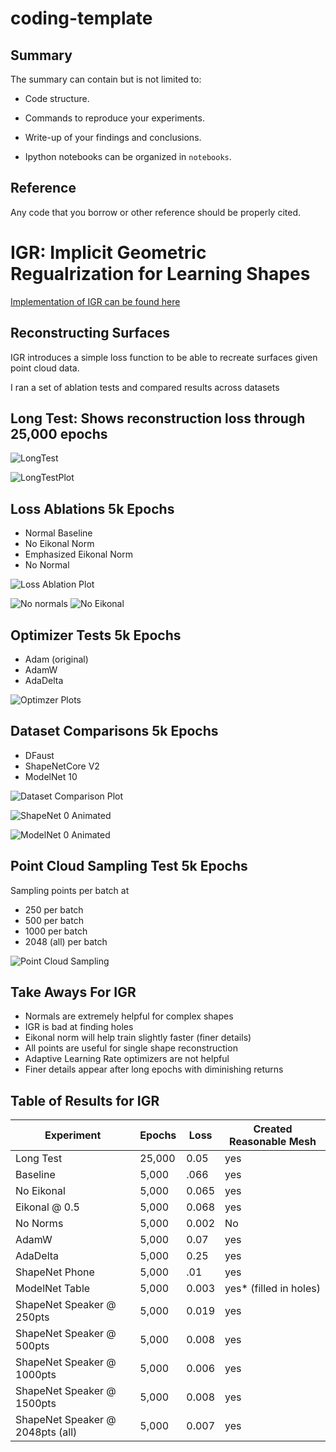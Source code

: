 # coding-template

## Summary

The summary can contain but is not limited to:

- Code structure.

- Commands to reproduce your experiments.

- Write-up of your findings and conclusions.

- Ipython notebooks can be organized in `notebooks`.

## Reference

Any code that you borrow or other reference should be properly cited.


# IGR: Implicit Geometric Regualrization for Learning Shapes

[Implementation of IGR can be found here](https://github.com/amosgropp/IGR)

Reconstructing Surfaces
-

IGR introduces a simple loss function to be able to recreate surfaces
given point cloud data.

I ran a set of ablation tests and compared results across datasets

## Long Test: Shows reconstruction loss through 25,000 epochs
    


![LongTest](./src/IGR/visuals/long_test_gif.gif)

![LongTestPlot](./src/IGR/visuals/IGR_LongTest.png)

## Loss Ablations 5k Epochs

- Normal Baseline
- No Eikonal Norm
- Emphasized Eikonal Norm
- No Normal 

![Loss Ablation Plot](./src/IGR/visuals/IGR_Loss_Ablations.png)

![No normals](./src/IGR/visuals/no_norm_animation.gif)
![No Eikonal](./src/IGR/visuals/no_eikonal_animated.gif)

## Optimizer Tests 5k Epochs

- Adam (original)
- AdamW 
- AdaDelta 

![Optimzer Plots](./src/IGR/visuals/IGR_Optimizers_Test.png)

## Dataset Comparisons 5k Epochs

- DFaust 
- ShapeNetCore V2
- ModelNet 10

![Dataset Comparison Plot](./src/IGR/visuals/IGR_Dataset_Comparison.png)

![ShapeNet 0 Animated](./src/IGR/visuals/shapenet0_animated.gif)

![ModelNet 0 Animated](./src/IGR/visuals/modelnet0_animated.gif)

## Point Cloud Sampling Test 5k Epochs

Sampling points per batch at 
- 250 per batch
- 500 per batch
- 1000 per batch
- 2048 (all) per batch

![Point Cloud Sampling](./src/IGR/visuals/IGR_SN_Point_Sampling.png)


## Take Aways For IGR

- Normals are extremely helpful for complex shapes
- IGR is bad at finding holes
- Eikonal norm will help train slightly faster (finer details)
- All points are useful for single shape reconstruction
- Adaptive Learning Rate optimizers are not helpful
- Finer details appear after long epochs with diminishing returns


## Table of Results for IGR

| Experiment  | Epochs | Loss | Created Reasonable Mesh |
| ------------- | ------------- | ------------- | ------------- |
| Long Test  | 25,000  | 0.05 | yes |
| Baseline  | 5,000  | .066 | yes |
| No Eikonal  | 5,000  | 0.065 | yes |
| Eikonal @ 0.5  | 5,000  | 0.068 | yes |
| No Norms  | 5,000  | 0.002 | No |
| AdamW  | 5,000  | 0.07 | yes |
| AdaDelta  | 5,000  | 0.25 | yes |
| ShapeNet Phone  | 5,000  | .01 | yes |
| ModelNet Table  | 5,000  | 0.003 | yes* (filled in holes) |
| ShapeNet Speaker @ 250pts  | 5,000  | 0.019 | yes |
| ShapeNet Speaker @ 500pts  | 5,000  | 0.008 | yes |
| ShapeNet Speaker @ 1000pts  | 5,000  | 0.006 | yes |
| ShapeNet Speaker @ 1500pts  | 5,000  | 0.008 | yes |
| ShapeNet Speaker @ 2048pts (all)  | 5,000  | 0.007 | yes |


